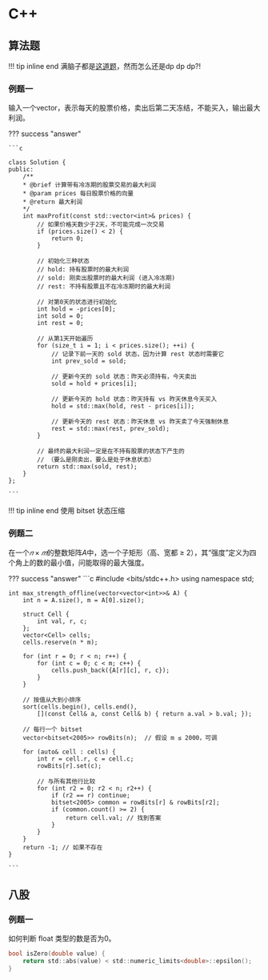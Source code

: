 # C++
## 算法题
!!! tip inline end
    满脑子都是[这道题](https://leetcode.cn/problems/best-time-to-buy-and-sell-stock/?envType=study-plan-v2&envId=top-interview-150)，然而怎么还是dp dp dp?!

### 例题一
输入一个vector，表示每天的股票价格，卖出后第二天冻结，不能买入，输出最大利润。

??? success "answer"

    ```c

    class Solution {
    public:
        /**
        * @brief 计算带有冷冻期的股票交易的最大利润
        * @param prices 每日股票价格的向量
        * @return 最大利润
        */
        int maxProfit(const std::vector<int>& prices) {
            // 如果价格天数少于2天，不可能完成一次交易
            if (prices.size() < 2) {
                return 0;
            }

            // 初始化三种状态
            // hold: 持有股票时的最大利润
            // sold: 刚卖出股票时的最大利润 (进入冷冻期)
            // rest: 不持有股票且不在冷冻期时的最大利润

            // 对第0天的状态进行初始化
            int hold = -prices[0];
            int sold = 0;
            int rest = 0;

            // 从第1天开始遍历
            for (size_t i = 1; i < prices.size(); ++i) {
                // 记录下前一天的 sold 状态，因为计算 rest 状态时需要它
                int prev_sold = sold;

                // 更新今天的 sold 状态：昨天必须持有，今天卖出
                sold = hold + prices[i];
                
                // 更新今天的 hold 状态：昨天持有 vs 昨天休息今天买入
                hold = std::max(hold, rest - prices[i]);
                
                // 更新今天的 rest 状态：昨天休息 vs 昨天卖了今天强制休息
                rest = std::max(rest, prev_sold);
            }

            // 最终的最大利润一定是在不持有股票的状态下产生的
            // （要么是刚卖出，要么是处于休息状态）
            return std::max(sold, rest);
        }
    };

    ```


!!! tip inline end
    使用 bitset 状态压缩
### 例题二

在一个$𝑛×𝑚$的整数矩阵$A$中，选一个子矩形（高、宽都 ≥ 2），其“强度”定义为四个角上的数的最小值，问能取得的最大强度。

??? success "answer"
    ```c
    #include <bits/stdc++.h>
    using namespace std;

    int max_strength_offline(vector<vector<int>>& A) {
        int n = A.size(), m = A[0].size();

        struct Cell {
            int val, r, c;
        };
        vector<Cell> cells;
        cells.reserve(n * m);

        for (int r = 0; r < n; r++) {
            for (int c = 0; c < m; c++) {
                cells.push_back({A[r][c], r, c});
            }
        }

        // 按值从大到小排序
        sort(cells.begin(), cells.end(),
            [](const Cell& a, const Cell& b) { return a.val > b.val; });

        // 每行一个 bitset
        vector<bitset<2005>> rowBits(n);  // 假设 m ≤ 2000，可调

        for (auto& cell : cells) {
            int r = cell.r, c = cell.c;
            rowBits[r].set(c);

            // 与所有其他行比较
            for (int r2 = 0; r2 < n; r2++) {
                if (r2 == r) continue;
                bitset<2005> common = rowBits[r] & rowBits[r2];
                if (common.count() >= 2) {
                    return cell.val; // 找到答案
                }
            }
        }
        return -1; // 如果不存在
    }

    ```

## 八股
### 例题一
如何判断 float 类型的数是否为0。
```c
bool isZero(double value) {
    return std::abs(value) < std::numeric_limits<double>::epsilon();
}
```